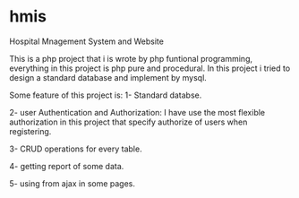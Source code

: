 # hmis
Hospital Mnagement System and Website

This is a php project that i is wrote by php funtional programming, everything in this project is php pure and procedural.
In this project i tried to design a standard database and implement by mysql.

Some feature of this project is:
1- Standard databse. 

2- user Authentication and Authorization: I have use the most flexible authorization in this project that specify authorize of users  when  registering.

3- CRUD operations for every table. 

4- getting report of some data.

5- using from ajax in some pages.
  
